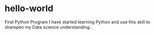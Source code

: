# hello-world
First Python Program
I have started learning Python and use this skill to sharepen my Data science understanding..
